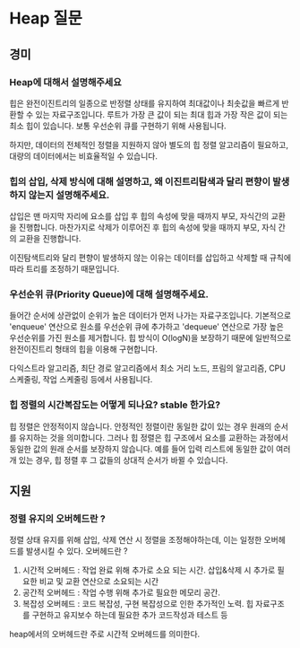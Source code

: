 # Heap 질문

## 경미
### Heap에 대해서 설명해주세요
힙은 완전이진트리의 일종으로 반정렬 상태를 유지하여 최대값이나 최솟값을 빠르게 반환할 수 있는 자료구조입니다.
루트가 가장 큰 값이 되는 최대 힙과 가장 작은 값이 되는 최소 힙이 있습니다. 보통 우선순위 큐를 구현하기 위해 사용됩니다.

하지만, 데이터의 전체적인 정렬을 지원하지 않아 별도의 힙 정렬 알고리즘이 필요하고, 대량의 데이터에서는 비효율적일 수 있습니다.


### 힙의 삽입, 삭제 방식에 대해 설명하고, 왜 이진트리탐색과 달리 편향이 발생하지 않는지 설명해주세요.
삽입은 맨 마지막 자리에 요소를 삽입 후 힙의 속성에 맞을 때까지 부모, 자식간의 교환을 진행합니다.
마찬가지로 삭제가 이루어진 후 힙의 속성에 맞을 때까지 부모, 자식 간의 교환을 진행합니다.

이진탐색트리와 달리 편향이 발생하지 않는 이유는 데이터를 삽입하고 삭제할 때 규칙에 따라 트리를 조정하기 때문입니다.


### 우선순위 큐(Priority Queue)에 대해 설명해주세요.
들어간 순서에 상관없이 순위가 높은 데이터가 먼저 나가는 자료구조입니다. 기본적으로 'enqueue' 연산으로 원소를 우선순위 큐에 추가하고 'dequeue' 연산으로 가장 높은 우선순위를 가진 원소를 제거합니다. 
힙 방식이  O(logN)을 보장하기 때문에 일반적으로 완전이진트리 형태의 힙을 이용해 구현합니다.

다익스트라 알고리즘, 최단 경로 알고리즘에서 최소 거리 노드, 프림의 알고리즘, CPU 스케줄링, 작업 스케줄링 등에서 사용됩니다.


### 힙 정렬의 시간복잡도는 어떻게 되나요? stable 한가요?
힙 정렬은 안정적이지 않습니다. 안정적인 정렬이란 동일한 값이 있는 경우 원래의 순서를 유지하는 것을 의미합니다.
그러나 힙 정렬은 힙 구조에서 요소를 교환하는 과정에서 동일한 값의 원래 순서를 보장하지 않습니다.
예를 들어 입력 리스트에 동일한 값이 여러 개 있는 경우, 힙 정렬 후 그 값들의 상대적 순서가 바뀔 수 있습니다.




## 지원
### 정렬 유지의 오버헤드란 ?
정렬 상태 유지를 위해 삽입, 삭제 연산 시 정렬을 조정해야하는데, 이는 일정한 오버헤드를 발생시킬 수 있다.
오버헤드란 ?
1. 시간적 오버헤드 : 작업 완료 위해 추가로 소요 되는 시간. 삽입&삭제 시 추가로 필요한 비교 및 교환 연산으로 소요되는 시간
2. 공간적 오버헤드 : 작업 수행 위해 추가로 필요한 메모리 공간.
3. 복잡성 오버헤드 : 코드 복잡성, 구현 복잡성으로 인한 추가적인 노력. 힙 자료구조를 구현하고 유지보수 하는데 필요한 추가 코드작성과 테스트 등

heap에서의 오버헤드란 주로 시간적 오버헤드를 의미한다.
